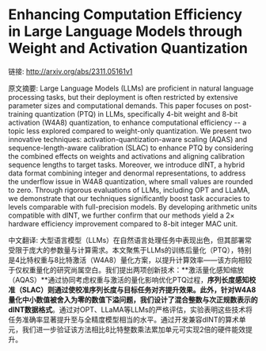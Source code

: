 # Enhancing Computation Efficiency in Large Language Models through Weight and Activation Quantization

链接: http://arxiv.org/abs/2311.05161v1

原文摘要:
Large Language Models (LLMs) are proficient in natural language processing
tasks, but their deployment is often restricted by extensive parameter sizes
and computational demands. This paper focuses on post-training quantization
(PTQ) in LLMs, specifically 4-bit weight and 8-bit activation (W4A8)
quantization, to enhance computational efficiency -- a topic less explored
compared to weight-only quantization. We present two innovative techniques:
activation-quantization-aware scaling (AQAS) and sequence-length-aware
calibration (SLAC) to enhance PTQ by considering the combined effects on
weights and activations and aligning calibration sequence lengths to target
tasks. Moreover, we introduce dINT, a hybrid data format combining integer and
denormal representations, to address the underflow issue in W4A8 quantization,
where small values are rounded to zero. Through rigorous evaluations of LLMs,
including OPT and LLaMA, we demonstrate that our techniques significantly boost
task accuracies to levels comparable with full-precision models. By developing
arithmetic units compatible with dINT, we further confirm that our methods
yield a 2$\times$ hardware efficiency improvement compared to 8-bit integer MAC
unit.

中文翻译:
大型语言模型（LLMs）在自然语言处理任务中表现出色，但其部署常受限于庞大的参数量与计算需求。本文聚焦于LLMs的训练后量化（PTQ），特别是4比特权重与8比特激活（W4A8）量化方案，以提升计算效率——该方向相较于仅权重量化的研究尚属空白。我们提出两项创新技术：**激活量化感知缩放（AQAS）**通过协同考虑权重与激活的量化影响优化PTQ过程，**序列长度感知校准（SLAC）**则通过使校准序列长度与目标任务对齐提升效果。此外，针对W4A8量化中小数值被舍入为零的数值下溢问题，我们设计了混合整数与次正规数表示的**dINT数据格式**。通过对OPT、LLaMA等LLMs的严格评估，实验表明这些技术将任务准确率显著提升至与全精度模型相当的水平。通过开发兼容dINT的算术单元，我们进一步验证该方法相比8比特整数乘法累加单元可实现2倍的硬件能效提升。
